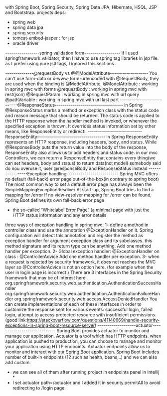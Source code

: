 with Spring Boot, Spring Security, Spring Data JPA, Hibernate, HSQL, JSP and Bootstrap.
projects deps:
- spring web 
- spring data jpa
- spring security
- tomcat-embed-jasper : for jsp
- oracle driver 

-----------------spring validation form------------------
if I used springframework.validator, then I have to use spring tag libraries in jsp file.
as I prefer using pure jstl tags, I ignored this sections.

--------------@requestBody vs @@ModelAttribute-------------------
You can't use form-data or x-www-form-urlencoded with @RequestBody, they are used when the binding is @ModelAttribute.
@ModelAttribute : working in spring mvc with forms
@requestBody : working in spring mvc with rest(json)
@RequestParam :  working in spring mvc with url query
@pathVariable :  working in spring mvc with url last part
---------------------------@ResponseStatus----------------------------------
in Spring @ResponseStatus marks a method or exception class with the status code and reason message that should be returned.
 The status code is applied to the HTTP response when the handler method is invoked, or whenever the specified exception is thrown. 
It overrides status information set by other means, like ResponseEntity or redirect:.
---------------------------ResponseEntity----------------------------------
in Spring ResponseEntity represents an HTTP response, including headers, body, and status. While @ResponseBody puts the return value
 into the body of the response, ResponseEntity also allows us to add headers and status code.
 in our mvc Controllers, we can return a ResponseEntity that contains every thing(we can set headers, body and status) to return data(not model)
 somebody said do nou overuse it, user @responseBody and ResponseStatus instead
-----------------Exception handling--------------------------
Spring MVC offers no default (fall-back) error page out-of-the-box(in contrary to spring boot)
The most common way to set a default error page has always been the SimpleMappingExceptionResolver
At start-up, Spring Boot tries to find a mapping for /error
If no view-resolver mapping for /error can be found, Spring Boot defines its own fall-back error page 
- the so-called “Whitelabel Error Page” (a minimal page with just the HTTP status information and any error details

three ways of exception handling in spring mvc:
1-  define a method in controller class and use the annotation @ExceptionHandler on it. Spring configuration will detect 
this annotation and register the method as exception handler for argument exception class and its subclasses.
this method signature and its return type can be anything. Add one method handler per exception.
2- Global exception handler: @ExceptionHandler on class  : @ControllerAdvice
Add one method handler per exception.
3- when a request is rejected by security framework, it does not reaches the MVC layer so @ControllerAdvice is not an option here.
(for example when the user in login page is incorrect )
   There are 3 interfaces in the Spring Security framework that may be of interest here:  
   org.springframework.security.web.authentication.AuthenticationSuccessHandler
   org.springframework.security.web.authentication.AuthenticationFailureHandler
   org.springframework.security.web.access.AccessDeniedHandler
   You can create implementations of each of these Interfaces in order to customize the response sent for various events:
    successful login, failed login, attempt to access protected resource with insufficient permissions.
    (good link:https://stackoverflow.com/questions/41140669/handle-security-exceptions-in-spring-boot-resource-server)
-------------------actuator-----------------------------
Spring Boot provides actuator to monitor and manage our application. Actuator is a tool which has HTTP endpoints. 
when application is pushed to production, you can choose to manage and monitor your application using HTTP endpoints.
Actuator endpoints allow us to monitor and interact with our Spring Boot application. 
Spring Boot includes number of built-in endpoints (12 such as health, beans,..) and we can also add custom.
* we can see all of them after running project in endpoints panel in Intellij *
* I set actuator path=/actuator and I added it in security.permitAll to avoid redirecting to /login page

 